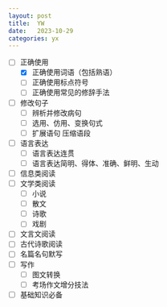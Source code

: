 ```yaml
---
layout: post
title:  YW
date:   2023-10-29
categories: yx
---
```


*   [ ] 正确使用
    *   [x] 正确使用词语（包括熟语）
    *   [ ] 正确使用标点符号
    *   [ ] 正确使用常见的修辞手法
*   [ ] 修改句子
    *   [ ] 辨析并修改病句
    *   [ ] 选用、仿用、变换句式
    *   [ ] 扩展语句 压缩语段
*   [ ] 语言表达
    *   [ ] 语言表达连贯
    *   [ ] 语言表达简明、得体、准确、鲜明、生动
*   [ ] 信息类阅读
*   [ ] 文学类阅读
    *   [ ] 小说
    *   [ ] 散文
    *   [ ] 诗歌
    *   [ ] 戏剧
*   [ ] 文言文阅读
*   [ ] 古代诗歌阅读
*   [ ] 名篇名句默写
*   [ ] 写作
    *   [ ] 图文转换
    *   [ ] 考场作文增分技法
*   [ ] 基础知识必备